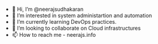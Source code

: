 - 👋 Hi, I’m @neerajsudhakaran
- 👀 I’m interested in system administartion and automation
- 🌱 I’m currently learning DevOps practices.
- 💞️ I’m looking to collaborate on Cloud infrastructures 
- 📫 How to reach me - neerajs.info

<!---
neerajsudhakaran/neerajsudhakaran is a ✨ special ✨ repository because its `README.md` (this file) appears on your GitHub profile.
You can click the Preview link to take a look at your changes.
--->
